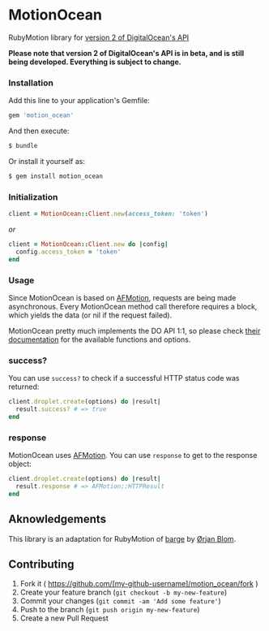 # MotionOcean

RubyMotion library for [version 2 of DigitalOcean's API](https://developers.digitalocean.com/v2/)

**Please note that version 2 of DigitalOcean's API is in beta, and is still
being developed. Everything is subject to change.**

### Installation

Add this line to your application's Gemfile:

``` ruby
gem 'motion_ocean'
```

And then execute:
``` sh
$ bundle
```

Or install it yourself as:

``` sh
$ gem install motion_ocean
```

### Initialization

``` ruby
client = MotionOcean::Client.new(access_token: 'token')
```

*or*

``` ruby
client = MotionOcean::Client.new do |config|
  config.access_token = 'token'
end
```

### Usage

Since MotionOcean is based on [AFMotion][afmotion], requests are being made asynchronous. Every MotionOcean method call therefore requires a block, which yields the data (or nil if the request failed).

MotionOcean pretty much implements the DO API 1:1, so please check [their documentation](https://developers.digitalocean.com/v2/) for the available functions and options.

### success?

You can use `success?` to check if a successful HTTP status code was returned:

``` ruby
client.droplet.create(options) do |result|
  result.success? # => true
end
```

### response

MotionOcean uses [AFMotion][afmotion]. You can use `response` to get to the response
object:

``` ruby
client.droplet.create(options) do |result|
  result.response # => AFMotion::HTTPResult
end
```
[afmotion]: https://github.com/usepropellor/afmotion

## Aknowledgements

This library is an adaptation for RubyMotion of [barge](https://github.com/boats/barge) by [Ørjan Blom](https://github.com/blom). 

## Contributing

1. Fork it ( https://github.com/[my-github-username]/motion_ocean/fork )
2. Create your feature branch (`git checkout -b my-new-feature`)
3. Commit your changes (`git commit -am 'Add some feature'`)
4. Push to the branch (`git push origin my-new-feature`)
5. Create a new Pull Request
